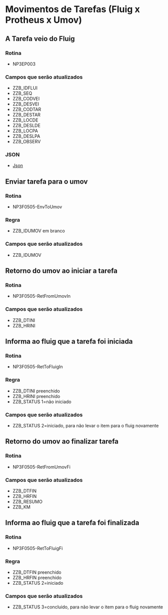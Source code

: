 # Movimentos de Tarefas (Fluig x Protheus x Umov)

## A Tarefa veio do Fluig

### Rotina
- NP3EP003

### Campos que serão atualizados 
- ZZB_IDFLUI
- ZZB_SEQ
- ZZB_CODVEI
- ZZB_DESVEI
- ZZB_CODTAR
- ZZB_DESTAR
- ZZB_LOCDE
- ZZB_DESLDE
- ZZB_LOCPA
- ZZB_DESLPA
- ZZB_OBSERV

### JSON
- [Json](https://github.com/phrnpnp3/rosamaster/blob/JLS/RosaMaster/Docs/Miscelanea/Json/movimentos_tarefas.json)

## Enviar tarefa para o umov

### Rotina
- NP3F0505-EnvToUmov

### Regra
- ZZB_IDUMOV em branco

### Campos que serão atualizados 
- ZZB_IDUMOV

## Retorno do umov ao iniciar a tarefa

### Rotina
- NP3F0505-RetFromUmovIn

### Campos que serão atualizados 
- ZZB_DTINI
- ZZB_HRINI

## Informa ao fluig que a tarefa foi iniciada

### Rotina
- NP3F0505-RetToFluigIn

### Regra
- ZZB_DTINI preenchido
- ZZB_HRINI preenchido
- ZZB_STATUS 1=não iniciado

### Campos que serão atualizados
- ZZB_STATUS 2=iniciado, para não levar o item para o fluig novamente

## Retorno do umov ao finalizar tarefa

### Rotina
- NP3F0505-RetFromUmovFi

### Campos que serão atualizados
- ZZB_DTFIN
- ZZB_HRFIN
- ZZB_RESUMO
- ZZB_KM

## Informa ao fluig que a tarefa foi finalizada

### Rotina
- NP3F0505-RetToFluigFi

### Regra
- ZZB_DTFIN preenchido
- ZZB_HRFIN preenchido
- ZZB_STATUS 2=iniciado

### Campos que serão atualizados
- ZZB_STATUS 3=concluido, para não levar o item para o fluig novamente